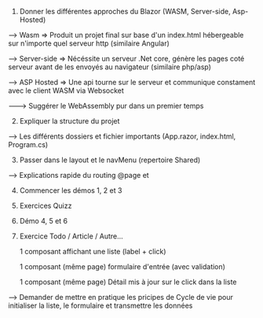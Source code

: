 1) Donner les différentes approches du Blazor (WASM, Server-side, Asp-Hosted)

--> Wasm => Produit un projet final sur base d'un index.html hébergeable sur n'importe quel serveur http (similaire Angular)

--> Server-side => Nécéssite un serveur .Net core, génère les pages coté serveur avant de les envoyés au navigateur (similaire php/asp)

--> ASP Hosted => Une api tourne sur le serveur et communique constament avec le client WASM via Websocket

---> Suggérer le WebAssembly pur dans un premier temps


2) Expliquer la structure du projet

--> Les différents dossiers et fichier importants (App.razor, index.html, Program.cs)

3) Passer dans le layout et le navMenu (repertoire Shared)

--> Explications rapide du routing 
    @page et <NavLink>

4) Commencer les démos 1, 2 et 3

5) Exercices Quizz

6) Démo 4, 5 et 6

7) Exercice Todo / Article / Autre...

    1 composant affichant une liste (label + click)

    1 composant (même page) formulaire d'entrée (avec validation)

    1 composant (même page) Détail mis à jour sur le click dans la liste

--> Demander de mettre en pratique les pricipes de Cycle de vie pour initialiser la liste, le formulaire et transmettre les données

